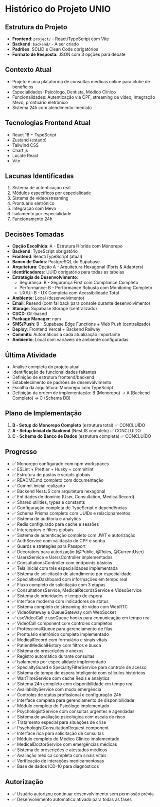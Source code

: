 # Histórico do Projeto UNIO

## Estrutura do Projeto
- **Frontend**: `project/` - React/TypeScript com Vite
- **Backend**: `backend/` - A ser criado
- **Padrões**: SOLID e Clean Code obrigatórios
- **Formato de Resposta**: JSON com 3 opções para debate

## Contexto Atual
- Projeto é uma plataforma de consultas médicas online para clube de benefícios
- Especialidades: Psicólogo, Dentista, Médico Clínico
- Funcionalidades: Autenticação via CPF, streaming de vídeo, integração Mevo, prontuário eletrônico
- Sistema 24h com atendimento imediato

## Tecnologias Frontend Atual
- React 18 + TypeScript
- Zustand (estado)
- Tailwind CSS
- Chart.js
- Lucide React
- Vite

## Lacunas Identificadas
1. Sistema de autenticação real
2. Módulos específicos por especialidade
3. Sistema de vídeo/streaming
4. Prontuário eletrônico
5. Integração com Mevo
6. Isolamento por especialidade
7. Funcionamento 24h

## Decisões Tomadas
- **Opção Escolhida**: A - Estrutura Híbrida com Monorepo
- **Backend**: TypeScript obrigatório
- **Frontend**: React/TypeScript (atual)
- **Banco de Dados**: PostgreSQL do Supabase
- **Arquitetura**: Opção A - Arquitetura Hexagonal (Ports & Adapters)
- **Identificadores**: UUID obrigatório para todas as tabelas
- **Estratégia de Desenvolvimento**: 
  - Segurança: B - Segurança First com Compliance Completo
  - Performance: B - Performance Robusta com Monitoring Completo  
  - UX/UI: B - UX Completa com Acessibilidade Total
- **Ambiente**: Local (desenvolvimento)
- **Email**: Resend (com fallback para console durante desenvolvimento)
- **Storage**: Supabase Storage (centralizado)
- **CI/CD**: Git-based
- **Package Manager**: npm
- **SMS/Push**: B - Supabase Edge Functions + Web Push (centralizado)
- **Deploy**: Frontend Vercel + Backend Railway
- **Commits**: Automáticos a cada atualização importante
- **Ambiente**: Local com variáveis de ambiente configuradas

## Última Atividade
- Análise completa do projeto atual
- Identificação de funcionalidades faltantes
- Definição de estrutura frontend/backend
- Estabelecimento de padrões de desenvolvimento
- Escolha da arquitetura: Monorepo com TypeScript
- Definição da ordem de implementação: B (Monorepo) → A (Backend Completo) → C (Schema DB)

## Plano de Implementação
1. **B - Setup do Monorepo Completo** (estrutura total) ✅ CONCLUÍDO
2. **A - Setup Inicial do Backend** (NestJS completo) ✅ CONCLUÍDO
3. **C - Schema do Banco de Dados** (estrutura completa) ✅ CONCLUÍDO

## Progresso
- ✅ Monorepo configurado com npm workspaces
- ✅ ESLint + Prettier + Husky + commitlint
- ✅ Estrutura de pastas e scripts globais
- ✅ README.md completo com documentação
- ✅ Commit inicial realizado
- ✅ Backend NestJS com arquitetura hexagonal
- ✅ Entidades de domínio (User, Consultation, MedicalRecord)
- ✅ Shared utilities, types e constants
- ✅ Configuração completa de TypeScript e dependências
- ✅ Schema Prisma completo com UUIDs e relacionamentos
- ✅ Sistema de auditoria e analytics
- ✅ Redis configurado para cache e sessões
- ✅ Interceptors e filters globais
- ✅ Sistema de autenticação completo com JWT e autorização
- ✅ AuthService com validação de CPF e senha
- ✅ Guards e strategies para Passport
- ✅ Decorators para autorização (@Public, @Roles, @CurrentUser)
- ✅ UsersService e UsersController implementados
- ✅ ConsultationsController com endpoints básicos
- ✅ Tela inicial com três especialidades implementada
- ✅ Sistema de solicitação de atendimento por especialidade
- ✅ SpecialtiesDashboard com informações em tempo real
- ✅ Fluxo completo de solicitação com 3 etapas
- ✅ ConsultationsService, MedicalRecordsService e VideoService
- ✅ Sistema de prioridades e tempo de espera
- ✅ Interface moderna com indicadores de status
- ✅ Sistema completo de streaming de vídeo com WebRTC
- ✅ VideoGateway e QueueGateway com WebSocket
- ✅ useVideoCall e useQueue hooks para comunicação em tempo real
- ✅ VideoCall component com controles completos
- ✅ ProfessionalQueue para gerenciamento de filas
- ✅ Prontuário eletrônico completo implementado
- ✅ MedicalRecord com formulário e sinais vitais
- ✅ PatientMedicalHistory com filtros e busca
- ✅ Sistema de prescrições e anexos
- ✅ Registro automático durante consultas
- ✅ Isolamento por especialidade implementado
- ✅ SpecialtyGuard e SpecialtyFilterService para controle de acesso
- ✅ Sistema de tempo de espera inteligente com cálculos históricos
- ✅ WaitTimeService com cache Redis e analytics
- ✅ Sistema 24h completo com disponibilidade em tempo real
- ✅ AvailabilityService com modo emergência
- ✅ Controles de status profissional e configuração 24h
- ✅ Interface completa para gerenciamento de disponibilidade
- ✅ Módulo completo do Psicólogo implementado
- ✅ PsychologistService com consultas urgentes e agendadas
- ✅ Sistema de avaliação psicológica com escala de risco
- ✅ Tratamento especial para situações de crise
- ✅ PsychologistConsultationRequest component
- ✅ Interface rica para solicitação de consultas
- ✅ Módulo completo do Médico Clínico implementado
- ✅ MedicalDoctorService com emergências médicas
- ✅ Sistema de prescrições e atestados médicos
- ✅ Avaliação médica completa com sinais vitais
- ✅ Verificação de interações medicamentosas
- ✅ Base de dados ICD-10 para diagnósticos

## Autorização
- ✅ Usuário autorizou continuar desenvolvimento sem permissão prévia
- ✅ Desenvolvimento automático ativado para todas as fases
